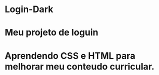 # Login-Dark

<h1> Meu projeto de loguin</h1>

# Aprendendo CSS e HTML para melhorar meu conteudo curricular.